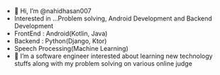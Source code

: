 - 👋 Hi, I’m @nahidhasan007
- Interested in ...Problem solving, Android Development and Backend Development
- FrontEnd : Android(Kotlin, Java)
- Backend : Python(Django, Ktor)
- Speech Processing(Machine Learning)
- 🌱 I’m a software engineer interested about learning new technology stuffs along with my problem solving on various online judge

<!---
nahidhasan007/nahidhasan007 is a ✨ special ✨ repository because its `README.md` (this file) appears on your GitHub profile.
You can click the Preview link to take a look at your changes.
--->
